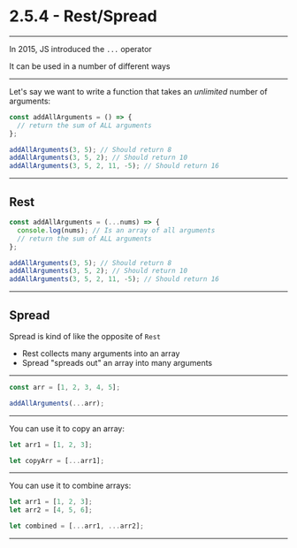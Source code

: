 # 2.5.4 - Rest/Spread

---

In 2015, JS introduced the `...` operator

It can be used in a number of different ways

---

Let's say we want to write a function that takes an _unlimited_ number of arguments:

```js
const addAllArguments = () => {
  // return the sum of ALL arguments
};

addAllArguments(3, 5); // Should return 8
addAllArguments(3, 5, 2); // Should return 10
addAllArguments(3, 5, 2, 11, -5); // Should return 16
```

---

## Rest

```js
const addAllArguments = (...nums) => {
  console.log(nums); // Is an array of all arguments
  // return the sum of ALL arguments
};

addAllArguments(3, 5); // Should return 8
addAllArguments(3, 5, 2); // Should return 10
addAllArguments(3, 5, 2, 11, -5); // Should return 16
```

---

## Spread

Spread is kind of like the opposite of `Rest`

- Rest collects many arguments into an array
- Spread "spreads out" an array into many arguments

---

```js
const arr = [1, 2, 3, 4, 5];

addAllArguments(...arr);
```

---

You can use it to copy an array:

```js
let arr1 = [1, 2, 3];

let copyArr = [...arr1];
```

---

You can use it to combine arrays:

```js
let arr1 = [1, 2, 3];
let arr2 = [4, 5, 6];

let combined = [...arr1, ...arr2];
```

---
